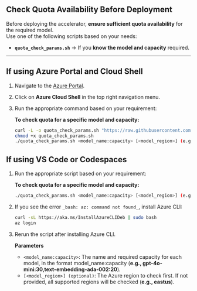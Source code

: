 ## Check Quota Availability Before Deployment

Before deploying the accelerator, **ensure sufficient quota availability** for the required model.  
Use one of the following scripts based on your needs:  

- **`quota_check_params.sh`** → If you **know the model and capacity** required.  
---
## **If using Azure Portal and Cloud Shell**

1. Navigate to the [Azure Portal](https://portal.azure.com).
2. Click on **Azure Cloud Shell** in the top right navigation menu.
3. Run the appropriate command based on your requirement:  

   **To check quota for a specific model and capacity:**  

    ```sh
    curl -L -o quota_check_params.sh "https://raw.githubusercontent.com/microsoft/Conversation-Knowledge-Mining-Solution-Accelerator/main/infra/scripts/quota_check_params.sh"
    chmod +x quota_check_params.sh
    ./quota_check_params.sh <model_name:capacity> [<model_region>] (e.g., gpt-4o-mini:30,text-embedding-ada-002:20 eastus)
    ```
    
## **If using VS Code or Codespaces**

1. Run the appropriate script based on your requirement:  

   **To check quota for a specific model and capacity:**  

    ```sh
    ./quota_check_params.sh <model_name:capacity> [<model_region>] (e.g., gpt-4o-mini:30,text-embedding-ada-002:20 eastus)
    ```

2. If you see the error `_bash: az: command not found_`, install Azure CLI:  

    ```sh
    curl -sL https://aka.ms/InstallAzureCLIDeb | sudo bash
    az login
    ```
3. Rerun the script after installing Azure CLI.
   
    **Parameters**
    - `<model_name:capacity>`: The name and required capacity for each model, in the format model_name:capacity (**e.g., gpt-4o-mini:30,text-embedding-ada-002:20**).
    - `[<model_region>] (optional)`: The Azure region to check first. If not provided, all supported regions will be checked (**e.g., eastus**).
